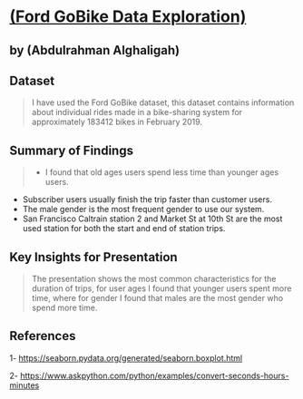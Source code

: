 # [(Ford GoBike Data Exploration)](https://video.udacity-data.com/topher/2020/October/5f91cf38_201902-fordgobike-tripdata/201902-fordgobike-tripdata.csv)
## by (Abdulrahman Alghaligah)


## Dataset

> I have used the Ford GoBike dataset, this dataset contains information about individual rides made in a bike-sharing system for approximately 183412 bikes in February 2019.

## Summary of Findings

> - I found that old ages users spend less time than younger ages users.
  - Subscriber users usually finish the trip faster than customer users.
  - The male gender is the most frequent gender to use our system.
  - San Francisco Caltrain station 2 and Market St at 10th St are the most used station for both the start and end of station trips.

## Key Insights for Presentation

> The presentation shows the most common characteristics for the duration of trips, for user ages I found that younger users spent more time, where for gender I found that males are the most gender who spend more time.

## References

1- https://seaborn.pydata.org/generated/seaborn.boxplot.html

2- https://www.askpython.com/python/examples/convert-seconds-hours-minutes

